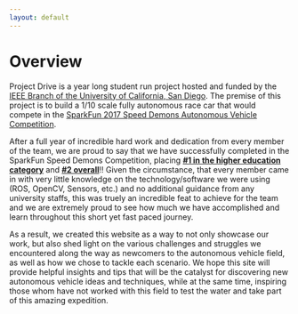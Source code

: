 ```yaml
---
layout: default
---
```


# Overview

Project Drive is a year long student run project hosted and funded by the [IEEE
Branch of the University of California, San Diego](https://ieee.ucsd.edu/).
The premise of this project is to build a 1/10 scale fully autonomous race car
that would compete in the [SparkFun 2017 Speed Demons Autonomous Vehicle
Competition](https://avc.sparkfun.com/2017).

After a full year of incredible hard work and dedication from every member of
the team, we are proud to say that we have successfully completed in the
SparkFun Speed Demons Competition, placing [**#1 in the higher education
category**](https://avc.sparkfun.com/2017/scores) and [**#2
overall**](https://avc.sparkfun.com/2017/scores)!! Given the circumstance, that
every member came in with very little knowledge on the technology/software we
were using (ROS, OpenCV, Sensors, etc.) and no additional guidance from any
university staffs, this was truely an incredible feat to achieve for the team
and we are extremely proud to see how much we have accomplished and learn
throughout this short yet fast paced journey.

As a result, we created this website as a way to not only showcase our work,
but also shed light on the various challenges and struggles we encountered
along the way as newcomers to the autonomous vehicle field, as well as how we
chose to tackle each scenario. We hope this site will provide helpful insights
and tips that will be the catalyst for discovering new autonomous vehicle
ideas and techniques, while at the same time, inspiring those whom have not
worked with this field to test the water and take part of this amazing
expedition.
